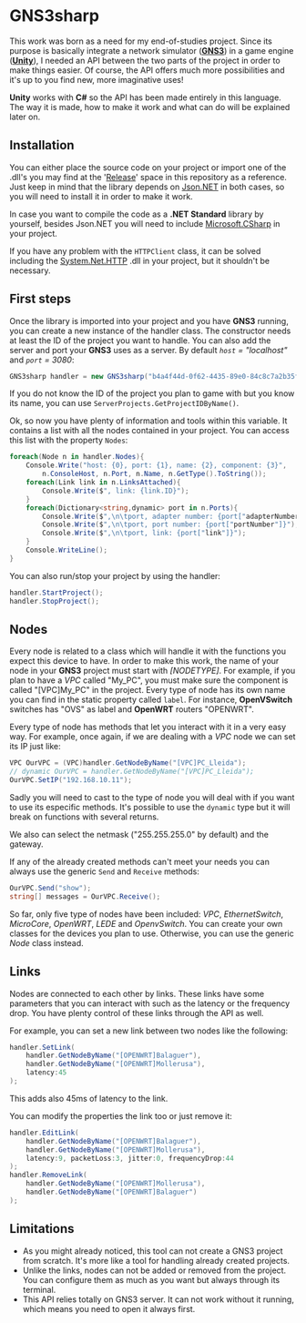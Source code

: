 # GNS3sharp #
This work was born as a need for my end-of-studies project. Since its purpose is basically integrate a network simulator ([**GNS3**](https://www.gns3.com/)) in a game engine ([**Unity**](https://unity3d.com)), I needed an API between the two parts of the project in order to make things easier. Of course, the API offers much more possibilities and it's up to you find new, more imaginative uses!

**Unity** works with **C#** so the API has been made entirely in this language. The way it is made, how to make it work and what can do will be explained later on.

## Installation ##
You can either place the source code on your project or import one of the .dll's you may find at the '[Release](https://github.com/aorestr/GNS3sharp/releases)' space in this repository as a reference. Just keep in mind that the library depends on [Json.NET](https://www.newtonsoft.com/json) in both cases, so you will need to install it in order to make it work.

In case you want to compile the code as a **.NET Standard** library by yourself, besides Json.NET you will need to include [Microsoft.CSharp](https://www.nuget.org/packages/Microsoft.CSharp/) in your project.

If you have any problem with the ``HTTPClient`` class, it can be solved including the [System.Net.HTTP](https://www.nuget.org/packages/System.Net.Http/) .dll in your project, but it shouldn't be necessary.

## First steps ##
Once the library is imported into your project and you have **GNS3** running, you can create a new instance of the handler class. The constructor needs at least the ID of the project you want to handle. You can also add the server and port your **GNS3** uses as a server. By default *``host`` = "localhost"* and *``port`` = 3080*:

```csharp
GNS3sharp handler = new GNS3sharp("b4a4f44d-0f62-4435-89e0-84c8c7a2b35f", "localhost", 3080);
```

If you do not know the ID of the project you plan to game with but you know its name, you can use ``ServerProjects.GetProjectIDByName()``.

Ok, so now you have plenty of information and tools within this variable. It contains a list with all the nodes contained in your project. You can access this list with the property ``Nodes``:

```csharp
foreach(Node n in handler.Nodes){
	Console.Write("host: {0}, port: {1}, name: {2}, component: {3}",
		n.ConsoleHost, n.Port, n.Name, n.GetType().ToString());
	foreach(Link link in n.LinksAttached){
		Console.Write($", link: {link.ID}");
	}
	foreach(Dictionary<string,dynamic> port in n.Ports){
		Console.Write($",\n\tport, adapter number: {port["adapterNumber"]}");
		Console.Write($",\n\tport, port number: {port["portNumber"]}");
		Console.Write($",\n\tport, link: {port["link"]}");
	}
	Console.WriteLine();
}
```

You can also run/stop your project by using the handler:

```csharp
handler.StartProject();
handler.StopProject();
```

## Nodes ##
Every node is related to a class which will handle it with the functions you expect this device to have. In order to make this work, the name of your node in your **GNS3** project must start with *[NODETYPE]*. For example, if you plan to have a *VPC* called "My_PC", you must make sure the component is called "[VPC]My_PC" in the project. Every type of node has its own name you can find in the static property called ``label``. For instance, **OpenVSwitch** switches has "OVS" as label and **OpenWRT** routers "OPENWRT".

Every type of node has methods that let you interact with it in a very easy way. For example, once again, if we are dealing with a *VPC* node we can set its IP just like:

```csharp
VPC OurVPC = (VPC)handler.GetNodeByName("[VPC]PC_Lleida");
// dynamic OurVPC = handler.GetNodeByName("[VPC]PC_Lleida");
OurVPC.SetIP("192.168.10.11");
```

Sadly you will need to cast to the type of node you will deal with if you want to use its especific methods. It's possible to use the ``dynamic`` type but it will break on functions with several returns.

We also can select the netmask ("255.255.255.0" by default) and the gateway.

If any of the already created methods can't meet your needs you can always use the generic ``Send`` and ``Receive`` methods:

```csharp
OurVPC.Send("show");
string[] messages = OurVPC.Receive();
```

So far, only five type of nodes have been included: *VPC*, *EthernetSwitch*, *MicroCore*, *OpenWRT*, *LEDE* and *OpenvSwitch*. You can create your own classes for the devices you plan to use. Otherwise, you can use the generic *Node* class instead.

## Links ##
Nodes are connected to each other by links. These links have some parameters that you can interact with such as the latency or the frequency drop. You have plenty control of these links through the API as well.

For example, you can set a new link between two nodes like the following:
```csharp
handler.SetLink(
	handler.GetNodeByName("[OPENWRT]Balaguer"),
	handler.GetNodeByName("[OPENWRT]Mollerusa"),
	latency:45
);
```
This adds also 45ms of latency to the link.

You can modify the properties the link too or just remove it:
```csharp
handler.EditLink(
	handler.GetNodeByName("[OPENWRT]Balaguer"),
	handler.GetNodeByName("[OPENWRT]Mollerusa"),
	latency:9, packetLoss:3, jitter:0, frequencyDrop:44
);
handler.RemoveLink(
	handler.GetNodeByName("[OPENWRT]Mollerusa"),
	handler.GetNodeByName("[OPENWRT]Balaguer")
);
```

## Limitations ##
* As you might already noticed, this tool can not create a GNS3 project from scratch. It's more like a tool for handling already created projects.
* Unlike the links, nodes can not be added or removed from the project. You can configure them as much as you want but always through its terminal.
* This API relies totally on GNS3 server. It can not work without it running, which means you need to open it always first.
